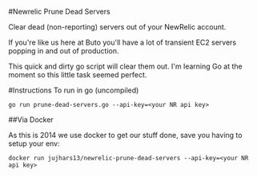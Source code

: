 #Newrelic Prune Dead Servers

Clear dead (non-reporting) servers out of your NewRelic account.

If you're like us here at Buto you'll have a lot of transient EC2 servers popping in and out of production.

This quick and dirty go script will clear them out. I'm learning Go at the moment so this little task seemed perfect.

#Instructions To run in go (uncompiled)

`go run prune-dead-servers.go --api-key=<your NR api key>`

##Via Docker

As this is 2014 we use docker to get our stuff done, save you having to setup your env:

`docker run jujhars13/newrelic-prune-dead-servers --api-key=<your NR api key>`
